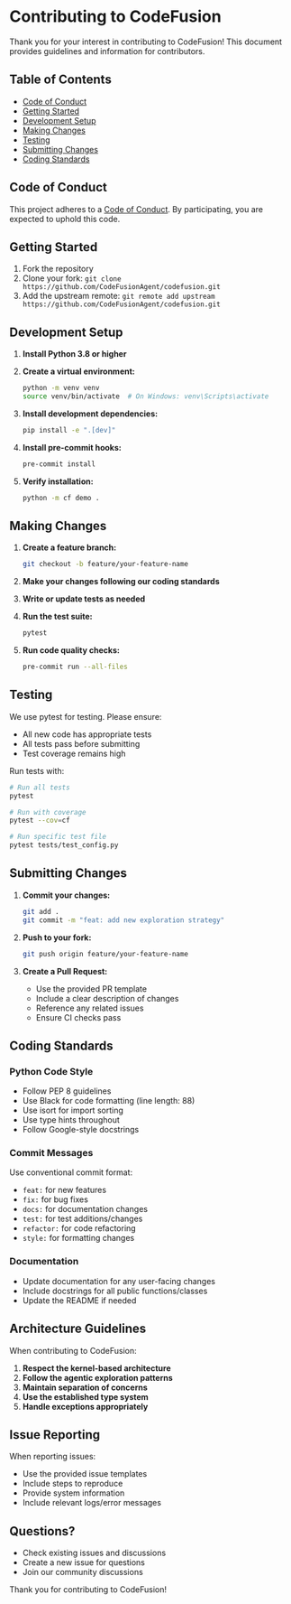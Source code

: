 # Contributing to CodeFusion

Thank you for your interest in contributing to CodeFusion! This document provides guidelines and information for contributors.

## Table of Contents
- [Code of Conduct](#code-of-conduct)
- [Getting Started](#getting-started)
- [Development Setup](#development-setup)
- [Making Changes](#making-changes)
- [Testing](#testing)
- [Submitting Changes](#submitting-changes)
- [Coding Standards](#coding-standards)

## Code of Conduct

This project adheres to a [Code of Conduct](CODE_OF_CONDUCT.md). By participating, you are expected to uphold this code.

## Getting Started

1. Fork the repository
2. Clone your fork: `git clone https://github.com/CodeFusionAgent/codefusion.git`
3. Add the upstream remote: `git remote add upstream https://github.com/CodeFusionAgent/codefusion.git`

## Development Setup

1. **Install Python 3.8 or higher**

2. **Create a virtual environment:**
   ```bash
   python -m venv venv
   source venv/bin/activate  # On Windows: venv\Scripts\activate
   ```

3. **Install development dependencies:**
   ```bash
   pip install -e ".[dev]"
   ```

4. **Install pre-commit hooks:**
   ```bash
   pre-commit install
   ```

5. **Verify installation:**
   ```bash
   python -m cf demo .
   ```

## Making Changes

1. **Create a feature branch:**
   ```bash
   git checkout -b feature/your-feature-name
   ```

2. **Make your changes following our coding standards**

3. **Write or update tests as needed**

4. **Run the test suite:**
   ```bash
   pytest
   ```

5. **Run code quality checks:**
   ```bash
   pre-commit run --all-files
   ```

## Testing

We use pytest for testing. Please ensure:

- All new code has appropriate tests
- All tests pass before submitting
- Test coverage remains high

Run tests with:
```bash
# Run all tests
pytest

# Run with coverage
pytest --cov=cf

# Run specific test file
pytest tests/test_config.py
```

## Submitting Changes

1. **Commit your changes:**
   ```bash
   git add .
   git commit -m "feat: add new exploration strategy"
   ```

2. **Push to your fork:**
   ```bash
   git push origin feature/your-feature-name
   ```

3. **Create a Pull Request:**
   - Use the provided PR template
   - Include a clear description of changes
   - Reference any related issues
   - Ensure CI checks pass

## Coding Standards

### Python Code Style
- Follow PEP 8 guidelines
- Use Black for code formatting (line length: 88)
- Use isort for import sorting
- Use type hints throughout
- Follow Google-style docstrings

### Commit Messages
Use conventional commit format:
- `feat:` for new features
- `fix:` for bug fixes
- `docs:` for documentation changes
- `test:` for test additions/changes
- `refactor:` for code refactoring
- `style:` for formatting changes

### Documentation
- Update documentation for any user-facing changes
- Include docstrings for all public functions/classes
- Update the README if needed

## Architecture Guidelines

When contributing to CodeFusion:

1. **Respect the kernel-based architecture**
2. **Follow the agentic exploration patterns**
3. **Maintain separation of concerns**
4. **Use the established type system**
5. **Handle exceptions appropriately**

## Issue Reporting

When reporting issues:
- Use the provided issue templates
- Include steps to reproduce
- Provide system information
- Include relevant logs/error messages

## Questions?

- Check existing issues and discussions
- Create a new issue for questions
- Join our community discussions

Thank you for contributing to CodeFusion!
